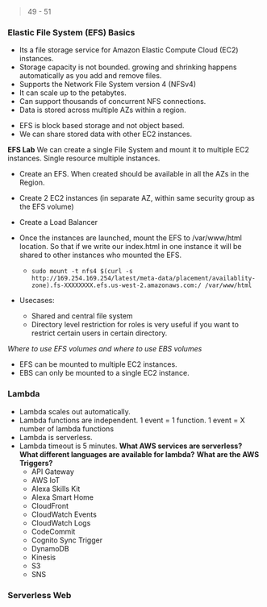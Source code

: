 > 49 - 51

### Elastic File System (EFS) Basics ###
- Its a file storage service for Amazon Elastic Compute Cloud (EC2) instances.
- Storage capacity is not bounded. growing and shrinking happens automatically as you add and remove files.
- Supports the Network File System version 4 (NFSv4)
- It can scale up to the petabytes.
- Can support thousands of concurrent NFS connections.
- Data is stored across multiple AZs within a region.
* EFS is block based storage and not object based.
* We can share stored data with other EC2 instances.

**EFS Lab**
We can create a single File System and mount it to multiple EC2 instances. Single resource multiple instances.
- Create an EFS. When created should be available in all the AZs in the Region.
- Create 2 EC2 instances (in separate AZ, within same security group as the EFS volume)
- Create a Load Balancer
- Once the instances are launched, mount the EFS to /var/www/html location. So that if we write our index.html in one instance it will be shared to other instances who mounted the EFS.
    - `sudo mount -t nfs4 $(curl -s http://169.254.169.254/latest/meta-data/placement/availablity-zone).fs-XXXXXXXX.efs.us-west-2.amazonaws.com:/ /var/www/html`

- Usecases:
    - Shared and central file system
    - Directory level restriction for roles is very useful if you want to restrict certain users in certain directory.

*Where to use EFS volumes and where to use EBS volumes*
- EFS can be mounted to multiple EC2 instances.
- EBS can only be mounted to a single EC2 instance.


### Lambda ###
- Lambda scales out automatically.
- Lambda functions are independent. 1 event = 1 function. 1 event = X number of lambda functions
- Lambda is serverless.
- Lambda timeout is 5 minutes.
**What AWS services are serverless?**
**What different languages are available for lambda?**
**What are the AWS Triggers?**
    - API Gateway
    - AWS IoT
    - Alexa Skills Kit
    - Alexa Smart Home
    - CloudFront
    - CloudWatch Events
    - CloudWatch Logs
    - CodeCommit
    - Cognito Sync Trigger
    - DynamoDB
    - Kinesis
    - S3
    - SNS


### Serverless Web ###
